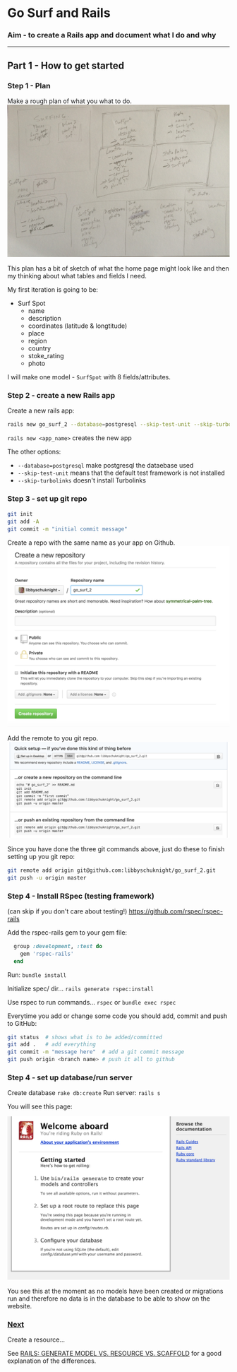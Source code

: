 # Go Surf and Rails

### Aim - to create a Rails app and document what I do and why
---
## Part 1 - How to get started

### Step 1 - Plan
Make a rough plan of what you what to do.
![plan](images/go_surf.JPG)

This plan has a bit of sketch of what the home page might look like and then my thinking about what tables and fields I need.

My first iteration is going to be:
- Surf Spot
  - name
  - description
  - coordinates (latitude & longtitude)
  - place
  - region
  - country
  - stoke_rating
  - photo

I will make one model - `SurfSpot` with 8 fields/attributes.

### Step 2 - create a new Rails app

Create a new rails app:
```bash
rails new go_surf_2 --database=postgresql --skip-test-unit --skip-turbolinks
```

`rails new <app_name>` creates the new app

The other options:
- `--database=postgresql` make postgresql the dataebase used
- `--skip-test-unit` means that the default test framework is not installed
- `--skip-turbolinks` doesn't install Turbolinks

### Step 3 - set up git repo

```bash
git init
git add -A
git commit -m "initial commit message"
```

Create a repo with the same name as your app on Github.
![create_repo_github](images/creating_repo.png)

Add the remote to you git repo.
![add_remote](images/adding_remote.png)

Since you have done the three git commands above, just do these to finish setting up you git repo:
```bash
git remote add origin git@github.com:libbyschuknight/go_surf_2.git
git push -u origin master
```

### Step 4 - Install RSpec (testing framework)
(can skip if you don't care about testing!)
https://github.com/rspec/rspec-rails

Add the rspec-rails gem to your gem file:

```ruby
  group :development, :test do
    gem 'rspec-rails'
  end
```
Run:
`bundle install`

Initialize spec/ dir...
`rails generate rspec:install`

Use rspec to run commands... `rspec` or `bundle exec rspec`


Everytime you add or change some code you should add, commit and push to GitHub:

```bash
git status  # shows what is to be added/committed
git add .   # add everything
git commit -m "message here"  # add a git commit message
git push origin <branch name> # push it all to github
```

### Step 4 - set up database/run server
Create database
`rake db:create`
Run server:
`rails s`

You will see this page:

![welcome](images/welcome_aboard.png)

You see this at the moment as no models have been created or migrations run and therefore no data is in the database to be able to show on the website.


### [Next](/2_my_go_surf_project.md)

Create a resource...

See [RAILS: GENERATE MODEL VS. RESOURCE VS. SCAFFOLD](http://www.korenlc.com/rails-generate-model-vs-resourse-vs-scaffold/) for a good explanation of the differences.
